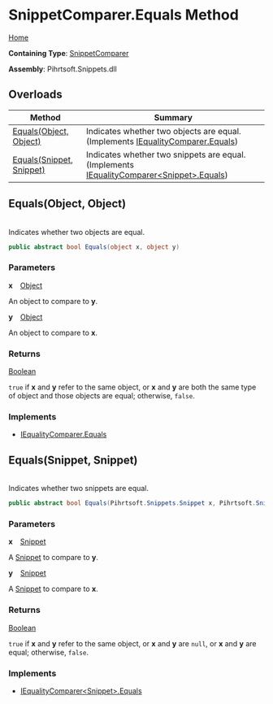 # SnippetComparer\.Equals Method

[Home](../../../../../README.md)

**Containing Type**: [SnippetComparer](../README.md)

**Assembly**: Pihrtsoft\.Snippets\.dll

## Overloads

| Method | Summary |
| ------ | ------- |
| [Equals(Object, Object)](#Pihrtsoft_Snippets_Comparers_SnippetComparer_Equals_System_Object_System_Object_) | Indicates whether two objects are equal\. \(Implements [IEqualityComparer.Equals](https://docs.microsoft.com/en-us/dotnet/api/system.collections.iequalitycomparer.equals)\) |
| [Equals(Snippet, Snippet)](#Pihrtsoft_Snippets_Comparers_SnippetComparer_Equals_Pihrtsoft_Snippets_Snippet_Pihrtsoft_Snippets_Snippet_) | Indicates whether two snippets are equal\. \(Implements [IEqualityComparer\<Snippet>.Equals](https://docs.microsoft.com/en-us/dotnet/api/system.collections.generic.iequalitycomparer-1.equals)\) |

## Equals\(Object, Object\) <a id="Pihrtsoft_Snippets_Comparers_SnippetComparer_Equals_System_Object_System_Object_"></a>

\
Indicates whether two objects are equal\.

```csharp
public abstract bool Equals(object x, object y)
```

### Parameters

**x** &ensp; [Object](https://docs.microsoft.com/en-us/dotnet/api/system.object)

An object to compare to **y**\.

**y** &ensp; [Object](https://docs.microsoft.com/en-us/dotnet/api/system.object)

An object to compare to **x**\.

### Returns

[Boolean](https://docs.microsoft.com/en-us/dotnet/api/system.boolean)

`true` if **x** and **y** refer to the same object, or **x** and **y** are both the same type of object and those objects are equal; otherwise, `false`\.

### Implements

* [IEqualityComparer.Equals](https://docs.microsoft.com/en-us/dotnet/api/system.collections.iequalitycomparer.equals)

## Equals\(Snippet, Snippet\) <a id="Pihrtsoft_Snippets_Comparers_SnippetComparer_Equals_Pihrtsoft_Snippets_Snippet_Pihrtsoft_Snippets_Snippet_"></a>

\
Indicates whether two snippets are equal\.

```csharp
public abstract bool Equals(Pihrtsoft.Snippets.Snippet x, Pihrtsoft.Snippets.Snippet y)
```

### Parameters

**x** &ensp; [Snippet](../../../Snippet/README.md)

A [Snippet](../../../Snippet/README.md) to compare to **y**\.

**y** &ensp; [Snippet](../../../Snippet/README.md)

A [Snippet](../../../Snippet/README.md) to compare to **x**\.

### Returns

[Boolean](https://docs.microsoft.com/en-us/dotnet/api/system.boolean)

`true` if **x** and **y** refer to the same object, or **x** and **y** are `null`, or **x** and **y** are equal; otherwise, `false`\.

### Implements

* [IEqualityComparer\<Snippet>.Equals](https://docs.microsoft.com/en-us/dotnet/api/system.collections.generic.iequalitycomparer-1.equals)
